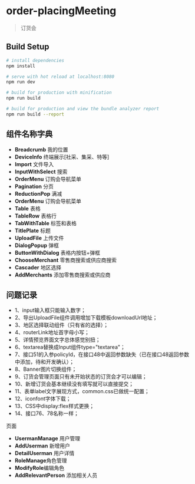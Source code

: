 # order-placingMeeting

> 订货会

## Build Setup

``` bash
# install dependencies
npm install

# serve with hot reload at localhost:8080
npm run dev

# build for production with minification
npm run build

# build for production and view the bundle analyzer report
npm run build --report
```

## 组件名称字典

- **Breadcrumb** 我的位置
- **DeviceInfo** 终端展示[社采、集采、特等]
- **Import** 文件导入
- **InputWithSelect** 搜索
- **OrderMenu** 订购会导航菜单
- **Pagination** 分页
- **ReductionPop** 满减
- **OrderMenu** 订购会导航菜单
- **Table** 表格
- **TableRow** 表格行
- **TabWithTable** 标签和表格
- **TitlePlate** 标题
- **UploadFile** 上传文件
- **DialogPopup** 弹框
- **ButtonWithDialog** 表格内按钮+弹框
- **ChooseMerchant** 零售商搜索或供应商搜索
- **Cascader** 地区选择
- **AddMerchants** 添加零售商搜索或供应商


## 问题记录
- 1、input输入框只能输入数字；
- 2、导出UploadFile组件调用增加下载模板downloadUrl地址；
- 3、地区选择联动组件（只有省的选择）；
- 4、routerLink地址首字母小写；
- 5、详情预览界面文字总体感觉别扭；
- 6、textarea替换成Input组件type="textarea"；
- 7、接口51的入参policyId，在接口48中返回参数缺失（已在接口48返回参数中添加，待和开发确认）；
- 8、Banner图片切换组件；
- 9、订货会管理页面只有未开始状态的订货会才可以编辑；
- 10、新增订货会基本继续没有填写就可以直接提交；
- 11、表单label文字展现方式，common.css已做统一配置；
- 12、iconfont字体下载；
- 13、CSS中display:flex样式更换；
- 14、接口76、78名称一样；


页面
- **UsermanManage** 用户管理
- **AddUserman** 新增用户
- **DetailUserman** 用户详情
- **RoleManage**角色管理
- **ModifyRole**编辑角色
- **AddRelevantPerson** 添加相关人员
